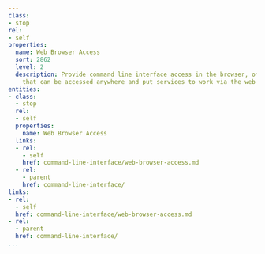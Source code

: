 ```yaml
---
class:
- stop
rel:
- self
properties:
  name: Web Browser Access
  sort: 2862
  level: 2
  description: Provide command line interface access in the browser, offering a shell
    that can be accessed anywhere and put services to work via the web CLI.
entities:
- class:
  - stop
  rel:
  - self
  properties:
    name: Web Browser Access
  links:
  - rel:
    - self
    href: command-line-interface/web-browser-access.md
  - rel:
    - parent
    href: command-line-interface/
links:
- rel:
  - self
  href: command-line-interface/web-browser-access.md
- rel:
  - parent
  href: command-line-interface/
...
```

